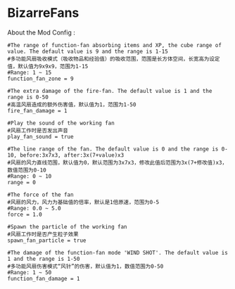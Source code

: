 # BizarreFans


About the Mod Config :

	#The range of function-fan absorbing items and XP, the cube range of value. The default value is 9 and the range is 1-15
	#多功能风扇吸收模式（吸收物品和经验值）的吸收范围，范围是长方体空间，长宽高为设定值，默认值为9x9x9，范围为1-15
	#Range: 1 ~ 15
	function_fan_zone = 9
  
	#The extra damage of the fire-fan. The default value is 1 and the range is 0-50
	#高温风扇造成的额外伤害值，默认值为1，范围为1-50
	fire_fan_damage = 1
  
	#Play the sound of the working fan
	#风扇工作时是否发出声音
	play_fan_sound = true
  
	#The line range of the fan. The default value is 0 and the range is 0-10, before:3x7x3, after:3x(7+value)x3
	#风扇的风力直线范围，默认值为0，默认范围为3x7x3，修改此值后范围为3x(7+修改值)x3，数值范围为0-10
	#Range: 0 ~ 10
	range = 0
  
	#The force of the fan
	#风扇的风力，风力为基础值的倍率，默认是1倍原速，范围为0-5
	#Range: 0.0 ~ 5.0
	force = 1.0
  
	#Spawn the particle of the working fan
	#风扇工作时是否产生粒子效果
	spawn_fan_particle = true
  
	#The damage of the function-fan mode 'WIND SHOT'. The default value is 1 and the range is 1-50
	#多功能风扇伤害模式“风针”的伤害，默认值为1，数值范围为0-50
	#Range: 1 ~ 50
	function_fan_damage = 1
